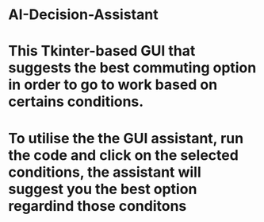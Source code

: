 # AI-Decision-Assistant
# This Tkinter-based GUI that suggests the best commuting option in order to go to work based on certains conditions.
# To utilise the the GUI assistant, run the code and click on the selected conditions, the assistant will suggest you the best option regardind those conditons
